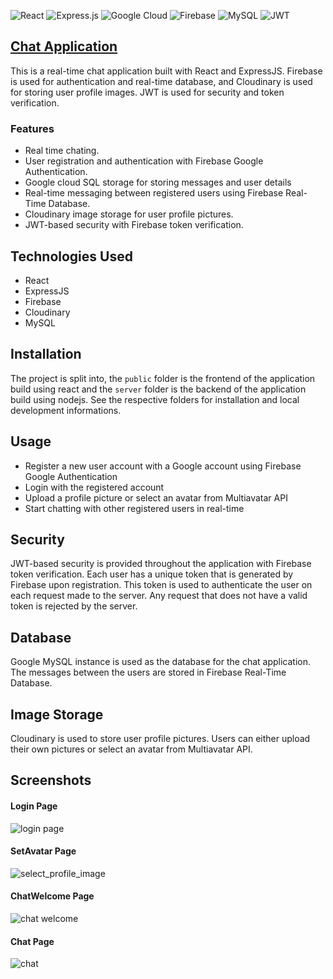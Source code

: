 ![React](https://img.shields.io/badge/react-%2320232a.svg?style=for-the-badge&logo=react&logoColor=%2361DAFB) ![Express.js](https://img.shields.io/badge/express.js-%23404d59.svg?style=for-the-badge&logo=express&logoColor=%2361DAFB) ![Google Cloud](https://img.shields.io/badge/GoogleCloud-%234285F4.svg?style=for-the-badge&logo=google-cloud&logoColor=white) ![Firebase](https://img.shields.io/badge/Firebase-039BE5?style=for-the-badge&logo=Firebase&logoColor=white) ![MySQL](https://img.shields.io/badge/mysql-%2300f.svg?style=for-the-badge&logo=mysql&logoColor=white) ![JWT](https://img.shields.io/badge/JWT-black?style=for-the-badge&logo=JSON%20web%20tokens)

## [Chat Application](https://youtu.be/xrAU9EhydNc)

This is a real-time chat application built with React and ExpressJS. Firebase is used for authentication and real-time database, and Cloudinary is used for storing user profile images. JWT is used for security and token verification.

### Features

- Real time chating.
- User registration and authentication with Firebase Google Authentication.
- Google cloud SQL storage for storing messages and user details
- Real-time messaging between registered users using Firebase Real-Time Database.
- Cloudinary image storage for user profile pictures.
- JWT-based security with Firebase token verification.

## Technologies Used

- React
- ExpressJS
- Firebase
- Cloudinary
- MySQL

## Installation

The project is split into, the `public` folder is the frontend of the application build using react and the `server` folder is the backend of the application build using nodejs. See the respective folders for installation and local development informations.

## Usage

- Register a new user account with a Google account using Firebase Google Authentication
- Login with the registered account
- Upload a profile picture or select an avatar from Multiavatar API
- Start chatting with other registered users in real-time

## Security

JWT-based security is provided throughout the application with Firebase token verification. Each user has a unique token that is generated by Firebase upon registration. This token is used to authenticate the user on each request made to the server. Any request that does not have a valid token is rejected by the server.

## Database

Google MySQL instance is used as the database for the chat application. The messages between the users are stored in Firebase Real-Time Database.

## Image Storage

Cloudinary is used to store user profile pictures. Users can either upload their own pictures or select an avatar from Multiavatar API.

## Screenshots

#### Login Page

![login page](https://github.com/harisankar01/Chat-Application/assets/90249023/60359173-b737-4e2b-bfec-2a7b612e82bc)

#### SetAvatar Page

![select_profile_image](https://github.com/harisankar01/Chat-Application/assets/90249023/0c7672f9-0a99-460f-bf3a-a566fb382095)

#### ChatWelcome Page

![chat welcome](https://github.com/harisankar01/Chat-Application/assets/90249023/7d9861cf-c8c2-4faf-89db-6c203206b338)

#### Chat Page

![chat](https://github.com/harisankar01/Chat-Application/assets/90249023/a32b841c-e105-4898-b641-b4db57f80783)
